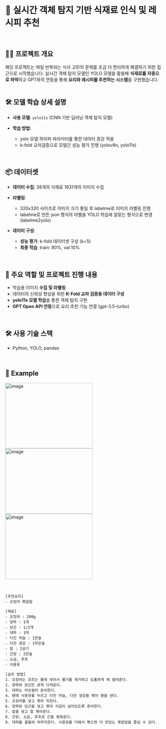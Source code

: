 # 🍳 실시간 객체 탐지 기반 식재료 인식 및 레시피 추천
<br/>

## 🧑‍💻 프로젝트 개요  
해당 프로젝트는 매일 반복되는 식사 고민의 문제를 조금 더 편리하게 해결하기 위한 접근으로 시작했습니다. 실시간 객체 탐지 모델인 YOLO 모델을 활용해 **식재료를 자동으로 파악**하고 GPT와의 연동을 통해 **요리와 레시피를 추천하는 시스템**을 구현했습니다.
<br/><br/>

## 🛠️ 모델 학습 상세 설명
- **사용 모델**: `yolo11s` (CNN 기반 딥러닝 객체 탐지 모델)

- **학습 방법**:
  - yolo 모델 하이퍼 파라미터를 통한 데이터 증강 적용
  - k-fold 교차검증으로 모델간 성능 평가 진행 (yolov8n, yolo11s)
<br/>

## 📦 데이터셋
- **데이터 수집**: 38개의 식재료 1631개의 이미지 수집
  
- **라벨링**:
  - 320x320 사이즈로 이미지 크기 통일 후 labelme로 이미지 라벨링 진행
  - labelme로 만든 json 형식의 라벨을 YOLO 학습에 알맞는 형식으로 변경 (labelme2yolo)
    
- **데이터 구성**:
  - **성능 평가**: k-fold 데이터셋 구성 (k=5)
  - **최종 학습**: train: 90%, val:10%
<br/>

## 🧩 주요 역할 및 프로젝트 진행 내용
- 학습용 이미지 **수집 및 라벨링**
- 데이터의 신뢰성 향상을 위한 **K-Fold 교차 검증용 데이터 구성**
- **yolo11s 모델 학습**을 통한 객체 탐지 구현
- **GPT Open API 연동**으로 요리 추천 기능 연결 (gpt-3.5-turbo)
<br/>

## 🛠️ 사용 기술 스택
- Python, YOLO, pandas  
<br/>

## 🎯 Example
<img width="279" height="209" alt="image" src="https://github.com/user-attachments/assets/e012e962-b692-45ab-aacf-573e1ae83875" /> <img width="279" height="209" alt="image" src="https://github.com/user-attachments/assets/be16b69f-0e30-4694-b0c8-9722df7014be" /> <img width="279" height="209" alt="image" src="https://github.com/user-attachments/assets/4607b464-06b6-444c-8c47-c18682560771" />


<br/>


```
[추천요리]
- 오징어 볶음밥

[재료]
- 오징어 : 200g
- 양파 : 1개
- 당근 : 1/2개
- 대파 : 1대
- 다진 마늘 : 1큰술
- 다진 생강 : 1작은술
- 밥 : 2공기
- 간장 : 2큰술
- 소금, 후추
- 식용유

[요리 방법]
1. 오징어는 흐르는 물에 씻어서 물기를 제거하고 도톰하게 채 썰어준다.
2. 양파와 당근은 굵게 다져준다.
3. 대파는 어슷썰어 준비한다.
4. 팬에 식용유를 두르고 다진 마늘, 다진 생강을 볶아 향을 낸다.
5. 오징어를 넣고 볶아 익힌다.
6. 양파와 당근을 넣고 볶아 식감이 살아있도록 준비한다.
7. 밥을 넣고 잘 볶아준다.
8. 간장, 소금, 후추로 간을 맞춰준다.
9. 대파를 곁들여 마무리한다. 식용유를 더해서 볶으면 더 맛있는 볶음밥을 즐길 수 있다.
